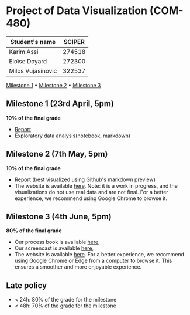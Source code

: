 # Project of Data Visualization (COM-480)

| Student's name | SCIPER |
| -------------- | ------ |
| Karim Assi | 274518 |
| Eloïse Doyard | 272300 |
| Milos Vujasinovic | 322537 |

[Milestone 1](milestones/milestone1.md) • [Milestone 2](milestones/milestone2.md) • [Milestone 3](#milestone-3)

## Milestone 1 (23rd April, 5pm)

**10% of the final grade**

- [Report](milestones/milestone1.md)
- Exploratory data analysis([notebook](milestones/eda.ipynb), [markdown](milestones/eda.md))

## Milestone 2 (7th May, 5pm)

**10% of the final grade**

- [Report](milestones/milestone2.md) (best visualized using Github's markdown preview)
- The website is available [here](https://com-480-data-visualization.github.io/data-visualization-project-2021-d3-musketeers/). Note: it is a work in progress, and the visualizations do not use real data and are not final. For a better experience, we recommend using Google Chrome to browse it.

## Milestone 3 (4th June, 5pm)

**80% of the final grade**

- Our process book is available [here](milestones/ProcessBook.pdf), 
- Our screencast is available [here](https://youtu.be/-1IZJbK5wSM), 
- The website is available [here](https://com-480-data-visualization.github.io/data-visualization-project-2021-d3-musketeers/). For a better experience, we recommend using Google Chrome or Edge from a computer to browse it. This ensures a smoother and more enjoyable experience. 


## Late policy

- < 24h: 80% of the grade for the milestone
- < 48h: 70% of the grade for the milestone
